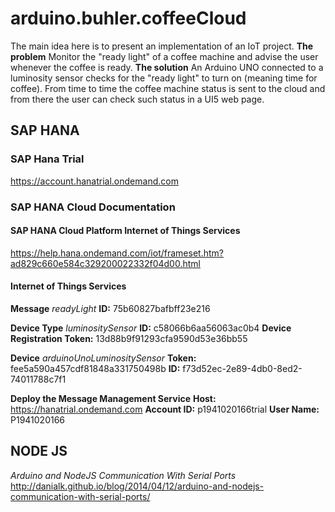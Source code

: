 # arduino.buhler.coffeeCloud
The main idea here is to present an implementation of an IoT project.
**The problem**
Monitor the "ready light" of a coffee machine and advise the user whenever the coffee is ready.
**The solution**
An Arduino UNO connected to a luminosity sensor checks for the "ready light" to turn on (meaning time for coffee).
From time to time the coffee machine status is sent to the cloud and from there the user can check such status in a UI5 web page.

## SAP HANA
### SAP Hana Trial
https://account.hanatrial.ondemand.com

### SAP HANA Cloud Documentation
#### SAP HANA Cloud Platform Internet of Things Services
https://help.hana.ondemand.com/iot/frameset.htm?ad829c660e584c329200022332f04d00.html

#### Internet of Things Services
**Message**
_readyLight_
**ID:** 75b60827bafbff23e216

**Device Type**
_luminositySensor_
**ID:** c58066b6aa56063ac0b4
**Device Registration Token:** 13d88b9f91293cfa9590d53e36bb55

**Device**
_arduinoUnoLuminositySensor_
**Token:** fee5a590a457cdf81848a331750498b
**ID:** f73d52ec-2e89-4db0-8ed2-74011788c7f1

**Deploy the Message Management Service**
**Host:** https://hanatrial.ondemand.com
**Account ID:** p1941020166trial
**User Name:** P1941020166

## NODE JS
_Arduino and NodeJS Communication With Serial Ports_
http://danialk.github.io/blog/2014/04/12/arduino-and-nodejs-communication-with-serial-ports/